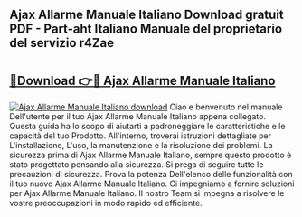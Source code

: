 ## Ajax Allarme Manuale Italiano Download gratuit PDF - Part-aht Italiano Manuale del proprietario del servizio r4Zae

# <h2><a href="http://dfbyg2i.blite.top/?on=Ajax+Allarme+Manuale+Italiano">🔗Download 👉🔴 Ajax Allarme Manuale Italiano</a></h2>

[![Ajax Allarme Manuale Italiano download](https://i.imgur.com/lujVjoI.png)](http://dfbyg2i.blite.top/?on=Ajax+Allarme+Manuale+Italiano)
Ciao e benvenuto nel manuale Dell'utente per il tuo Ajax Allarme Manuale Italiano appena collegato. Questa guida ha lo scopo di aiutarti a padroneggiare le caratteristiche e le capacità del tuo Prodotto. All'interno, troverai istruzioni dettagliate per L'installazione, L'uso, la manutenzione e la risoluzione dei problemi. La sicurezza prima di Ajax Allarme Manuale Italiano, sempre questo prodotto è stato progettato pensando alla sicurezza. Si prega di seguire tutte le precauzioni di sicurezza. Prova la potenza Dell'elenco delle funzionalità con il tuo nuovo Ajax Allarme Manuale Italiano. Ci impegniamo a fornire soluzioni per Ajax Allarme Manuale Italiano. Il nostro Team si impegna a risolvere le vostre preoccupazioni in modo rapido ed efficiente.
